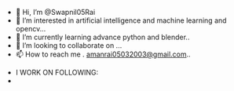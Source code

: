 - 👋 Hi, I’m @Swapnil05Rai
- 👀 I’m interested in artificial intelligence and machine learning and opencv...
- 🌱 I’m currently learning advance python and blender..
- 💞️ I’m looking to collaborate on ...
- 📫 How to reach me . amanrai05032003@gmail.com..

<!---
Swapnil05Rai/Swapnil05Rai is a ✨ special ✨ repository because its `README.md` (this file) appears on your GitHub profile.
You can click the Preview link to take a look at your changes.
--->
- I WORK ON FOLLOWING:
- <!---
 
--->
  ![My Skills](https://skillicons.dev/icons?i=py,git,github,discord,blender)
  
 - STATS:
 - ![GitHub Streak](https://github-readme-streak-stats.herokuapp.com/?user=kattni)

-TROPHIES:
![trophy](https://github-profile-trophy.vercel.app/?username=kattni)
